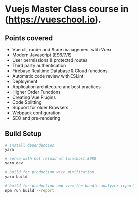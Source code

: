 
# Vuejs Master Class course in (https://vueschool.io).

## Points covered

- Vue cli, router and State management with Vuex
- Modern Javascript (ES6/7/8)
- User permissions & protected routes
- Third party authentication
- Firebase Realtime Database & Cloud functions
- Automatic code review with ESLint
- Deployment
- Application architecture and best practices
- Higher Order Functions
- Creating Vue Plugins
- Code Splitting
- Support for older Browsers
- Webpack configuration
- SEO and pre-rendering

## Build Setup

``` bash
# install dependencies
yarn

# serve with hot reload at localhost:8080
yarn dev

# build for production with minification
yarn build

# build for production and view the bundle analyzer report
npm run build --report
```
